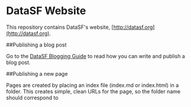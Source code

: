 DataSF Website
==============
This repository contains DataSF's website, [http://datasf.org](http://datasf.org).

##Publishing a blog post

Go to the [DataSF Blogging Guide](https://github.com/datasf/datasf.github.io/tree/staging/_posts/README.md) to read how you can write and publish a blog post.

##Publishing a new page

Pages are created by placing an index file (index.md or index.html) in a folder. This creates simple, clean URLs for the page, so the folder name should correspond to 
